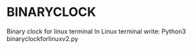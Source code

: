 # BINARYCLOCK
Binary clock for linux terminal
In Linux terminal write: Python3 binaryclockforlinuxv2.py
